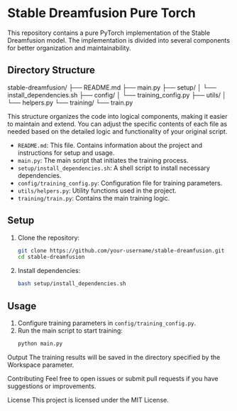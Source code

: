 # Stable Dreamfusion Pure Torch

This repository contains a pure PyTorch implementation of the Stable Dreamfusion model. The implementation is divided into several components for better organization and maintainability.

## Directory Structure

stable-dreamfusion/
├── README.md
├── main.py
├── setup/
│ └── install_dependencies.sh
├── config/
│ └── training_config.py
├── utils/
│ └── helpers.py
└── training/
└── train.py

This structure organizes the code into logical components, making it easier to maintain and extend. You can adjust the specific contents of each file as needed based on the detailed logic and functionality of your original script.


- `README.md`: This file. Contains information about the project and instructions for setup and usage.
- `main.py`: The main script that initiates the training process.
- `setup/install_dependencies.sh`: A shell script to install necessary dependencies.
- `config/training_config.py`: Configuration file for training parameters.
- `utils/helpers.py`: Utility functions used in the project.
- `training/train.py`: Contains the main training logic.

## Setup

1. Clone the repository:
    ```bash
    git clone https://github.com/your-username/stable-dreamfusion.git
    cd stable-dreamfusion
    ```

2. Install dependencies:
    ```bash
    bash setup/install_dependencies.sh
    ```


## Usage

1. Configure training parameters in `config/training_config.py`.
2. Run the main script to start training:
    ```bash
    python main.py
    ```



Output
The training results will be saved in the directory specified by the Workspace parameter.

Contributing
Feel free to open issues or submit pull requests if you have suggestions or improvements.

License
This project is licensed under the MIT License.



